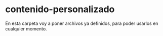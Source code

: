 # contenido-personalizado
En esta carpeta voy a poner archivos ya definidos, para poder usarlos en cualquier momento.
